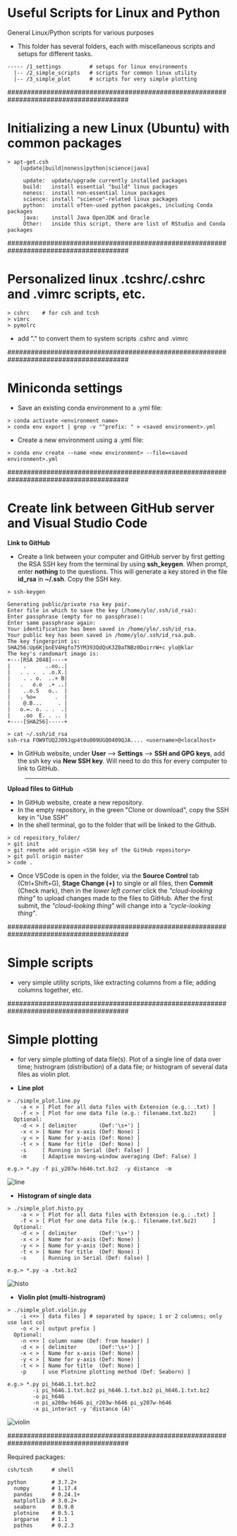 # Useful Scripts for Linux and Python
General Linux/Python scripts for various purposes

- This folder has several folders, each with miscellaneous scripts and setups for different tasks.
```
----- /1_settings         # setups for linux environments
  |-- /2_simple_scripts   # scripts for common linux utility
  |-- /3_simple_plot      # scripts for very simple plotting
```

#######################################################################################
# Initializing a new Linux (Ubuntu) with common packages
```
> apt-get.csh
    [update|build|noness|python|science|java]
       
     update:  update/upgrade currently installed packages
     build:   install essential "build" linux packages
     noness:  install non-essential linux packages
     science: install "science"-related linux packages
     python:  install often-used python pacakges, including Conda packages
     java:    install Java OpenJDK and Oracle
     Other:   inside this script, there are list of RStudio and Conda packages
```

#######################################################################################
# Personalized linux .tcshrc/.cshrc and .vimrc scripts, etc.
```
> cshrc    # for csh and tcsh
> vimrc
> pymolrc
```
* add "." to convert them to system scripts .cshrc and .vimrc

#######################################################################################
# Miniconda settings
- Save an existing conda environment to a .yml file:
```
> conda activate <environment name>
> conda env export | grep -v "^prefix: " > <saved environment>.yml
```

- Create a new environment using a .yml file:
```
> conda env create --name <new environment> --file=<saved environment>.yml
```

#######################################################################################
# Create link between GitHub server and Visual Studio Code
**Link to GitHub**

- Create a link between your computer and GitHub server by first getting the RSA SSH key from the terminal by using **ssh_keygen**. When prompt, enter **nothing** to the questions. This will generate a key stored in the file **id_rsa** in **~/.ssh**. Copy the SSH key.
```
> ssh-keygen

Generating public/private rsa key pair.
Enter file in which to save the key (/home/ylo/.ssh/id_rsa): 
Enter passphrase (empty for no passphrase): 
Enter same passphrase again: 
Your identification has been saved in /home/ylo/.ssh/id_rsa.
Your public key has been saved in /home/ylo/.ssh/id_rsa.pub.
The key fingerprint is:
SHA256:Up6KjbnEV4Hgfo75YM393QdQsK3Z0aTNBz0DoirrW+c ylo@klar
The key's randomart image is:
+---[RSA 2048]----+
|    .      ..oo..|
|   . . .  . .o.X.|
|    . . o.  ..+ B|
|   .   o.o  .+ ..|
|    ..o.S   o..  |
|   . %o=      .  |
|    @.B...     . |
|   o.=. o. . .  .|
|    .oo  E. . .. |
+----[SHA256]-----+

> cat ~/.ssh/id_rsa
ssh-rsa FOW9TUQ2J09Jqp4t0u009UGQ0409QJA.... <username>@<localhost>
```
- In GitHub website, under **User** --> **Settings** --> **SSH and GPG keys**, add the ssh key via **New SSH key**. Will need to do this for every computer to link to GitHub.

> ---
**Upload files to GitHub**

- In GitHub website, create a new repository.
- In the empty repository, in the green "Clone or download", copy the SSH key in "Use SSH"
- In the shell terminal, go to the folder that will be linked to the Github.

```
> cd repository_folder/
> git init
> git remote add origin <SSH key of the GitHub repository>
> git pull origin master
> code .
```
- Once VSCode is open in the folder, via the **Source Control** tab (Ctrl+Shift+G), **Stage Change (+)** to single or all files, then **Commit** (Check mark), then in the _lower left corner_ click the _"cloud-looking thing"_ to upload changes made to the files to GitHub. After the first submit, the _"cloud-looking thing"_ will change into a _"cycle-looking thing"_.

#######################################################################################
# Simple scripts
- very simple utility scripts, like extracting columns from a file; adding columns together, etc.

#######################################################################################
# Simple plotting
- for very simple plotting of data file(s). Plot of a single line of data over time; histrogram (distribution) of a data file; or histogram of several data files as violin plot.

- **Line plot**
```
> ./simple_plot.line.py
    -a < > [ Plot for all data files with Extension (e.g.: .txt) ]
    -f < > [ Plot for one data file (e.g.: filename.txt.bz2)     ]
  Optional:
    -d < > [ delimiter       (Def:'\s+') ]
    -x < > [ Name for x-axis (Def: None) ]
    -y < > [ Name for y-axis (Def: None) ]
    -t < > [ Name for title  (Def: None) ]
    -s     [ Running in Serial (Def: False) ]
    -m     [ Adaptive moving-window averaging (Def: False) ]

e.g.> *.py -f pi_y207w-h646.txt.bz2  -y distance  -m
```
![line](https://github.com/mungpeter/Useful_Scripts/blob/master/3_simple_plot/pi_y207w-h646.png)

- **Histogram of single data**
```
> ./simple_plot.histo.py
    -a < > [ Plot for all data files with Extension (e.g.: .txt) ]
    -f < > [ Plot for one data file (e.g.: filename.txt.bz2)     ]
  Optional:
    -d < > [ delimiter       (Def:'\s+') ]
    -x < > [ Name for x-axis (Def: None) ]
    -y < > [ Name for y-axis (Def: None) ]
    -t < > [ Name for title  (Def: None) ]
    -s     [ Running in Serial (Def: False) ]

e.g.> *.py -a .txt.bz2
```
![histo](https://github.com/mungpeter/Useful_Scripts/blob/master/3_simple_plot/pi_y207w-h646.histo.png)

- **Violin plot (multi-histrogram)**
```
> ./simple_plot.violin.py
    -i <+> [ data files ] # separated by space; 1 or 2 columns; only use last col
    -o < > [ output prefix ]
  Optional:
    -n <+> [ column name (Def: from header) ]
    -d < > [ delimiter       (Def:'\s+') ]
    -x < > [ Name for x-axis (Def: None) ]
    -y < > [ Name for y-axis (Def: None) ]
    -t < > [ Name for title  (Def: None) ]
    -p     [ use Plotnine plotting method (Def: Seaborn) ]

e.g.> *.py pi_h646.1.txt.bz2   
        -i pi_h646.1.txt.bz2 pi_h646.1.txt.bz2 pi_h646.1.txt.bz2
        -o pi_h646 
        -n pi_a208w-h646 pi_r203w-h646 pi_y207w-h646 
        -x pi_interact -y 'distance (A)'
```
![violin](https://github.com/mungpeter/Useful_Scripts/blob/master/3_simple_plot/pi_h646.violin.png)

#######################################################################################

Required packages:
```
csh/tcsh      # shell

python        # 3.7.2+
  numpy       # 1.17.4
  pandas      # 0.24.1+
  matplotlib  # 3.0.2+
  seaborn     # 0.9.0
  plotnine    # 0.5.1
  argparse    # 1.1
  pathos      # 0.2.3
```
